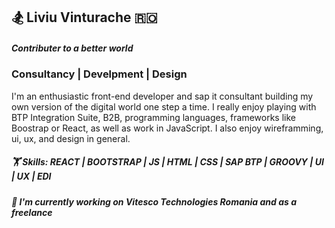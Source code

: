 ## 🏂 Liviu Vinturache 🇷🇴

##### Contributer to a better world 
### Consultancy | Develpment | Design

I'm an enthusiastic front-end developer and sap it consultant building my own version of the digital world one step a time. I really enjoy playing with BTP Integration Suite, B2B, programming languages, frameworks like Boostrap or React, as well as work in JavaScript.
I also enjoy wireframming, ui, ux, and design in general.

##### 🏋️  Skills: REACT | BOOTSTRAP | JS | HTML | CSS | SAP BTP | GROOVY | UI | UX | EDI

##### 💼  I'm currently working on Vitesco Technologies Romania and as a freelance
